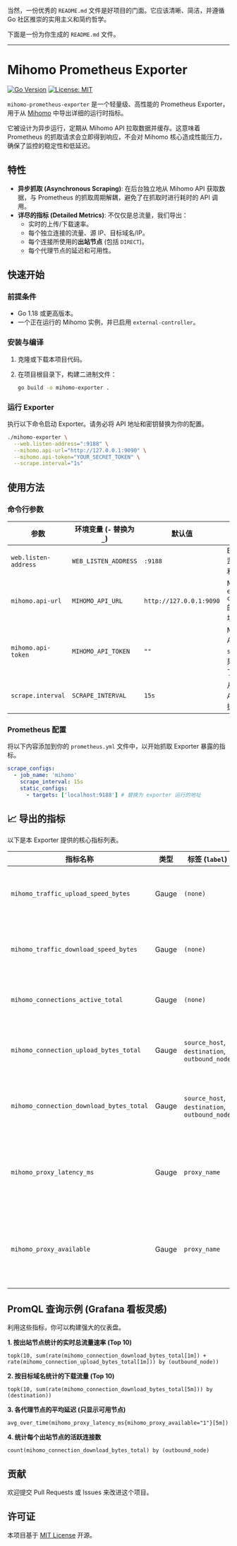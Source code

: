 当然，一份优秀的 `README.md` 文件是好项目的门面。它应该清晰、简洁，并遵循 Go 社区推崇的实用主义和简约哲学。

下面是一份为你生成的 `README.md` 文件。

---

# Mihomo Prometheus Exporter

[![Go Version](https://img.shields.io/badge/go-1.18%2B-blue.svg)](https://golang.org/)
[![License: MIT](https://img.shields.io/badge/License-MIT-yellow.svg)](https://opensource.org/licenses/MIT)

`mihomo-prometheus-exporter` 是一个轻量级、高性能的 Prometheus Exporter，用于从 [Mihomo](https://github.com/MetaCubeX/mihomo) 中导出详细的运行时指标。

它被设计为异步运行，定期从 Mihomo API 拉取数据并缓存。这意味着 Prometheus 的抓取请求会立即得到响应，不会对 Mihomo 核心造成性能压力，确保了监控的稳定性和低延迟。

## 特性
*   **异步抓取 (Asynchronous Scraping)**: 在后台独立地从 Mihomo API 获取数据，与 Prometheus 的抓取周期解耦，避免了在抓取时进行耗时的 API 调用。
*   **详尽的指标 (Detailed Metrics)**: 不仅仅是总流量，我们导出：
    *   实时的上传/下载速率。
    *   每个独立连接的流量、源 IP、目标域名/IP。
    *   每个连接所使用的**出站节点** (包括 `DIRECT`)。
    *   每个代理节点的延迟和可用性。

## 快速开始

### 前提条件

*   Go 1.18 或更高版本。
*   一个正在运行的 Mihomo 实例，并已启用 `external-controller`。

### 安装与编译

1.  克隆或下载本项目代码。
2.  在项目根目录下，构建二进制文件：

    ```bash
    go build -o mihomo-exporter .
    ```

### 运行 Exporter

执行以下命令启动 Exporter。请务必将 API 地址和密钥替换为你的配置。

```bash
./mihomo-exporter \
  --web.listen-address=":9188" \
  --mihomo.api-url="http://127.0.0.1:9090" \
  --mihomo.api-token="YOUR_SECRET_TOKEN" \
  --scrape.interval="1s"
```

## 使用方法

### 命令行参数

| 参数                 | 环境变量 (`-` 替换为 `_`) | 默认值                 | 描述                                     |
| -------------------- | --------------------------- | ---------------------- | ---------------------------------------- |
| `web.listen-address` | `WEB_LISTEN_ADDRESS`        | `:9188`                | Exporter 监听的地址和端口。              |
| `mihomo.api-url`     | `MIHOMO_API_URL`            | `http://127.0.0.1:9090` | Mihomo `external-controller` 的 API 地址。 |
| `mihomo.api-token`   | `MIHOMO_API_TOKEN`          | `""`                   | Mihomo API 的 `secret` (如果设置了)。      |
| `scrape.interval`    | `SCRAPE_INTERVAL`           | `15s`                  | 从 Mihomo API 拉取数据的频率。           |

### Prometheus 配置

将以下内容添加到你的 `prometheus.yml` 文件中，以开始抓取 Exporter 暴露的指标。

```yaml
scrape_configs:
  - job_name: 'mihomo'
    scrape_interval: 15s
    static_configs:
      - targets: ['localhost:9188'] # 替换为 exporter 运行的地址
```

## 📈 导出的指标

以下是本 Exporter 提供的核心指标列表。

| 指标名称                                  | 类型    | 标签 (`label`)                                  | 描述                                     |
| ----------------------------------------- | ------- | ----------------------------------------------- | ---------------------------------------- |
| `mihomo_traffic_upload_speed_bytes`       | Gauge   | `(none)`                                        | 当前全局上传速率 (字节/秒)。             |
| `mihomo_traffic_download_speed_bytes`     | Gauge   | `(none)`                                        | 当前全局下载速率 (字节/秒)。             |
| `mihomo_connections_active_total`         | Gauge   | `(none)`                                        | 当前活跃连接的总数。                     |
| `mihomo_connection_upload_bytes_total`    | Gauge   | `source_host`, `destination`, `outbound_node`   | 单个连接累计上传的字节数。               |
| `mihomo_connection_download_bytes_total`  | Gauge   | `source_host`, `destination`, `outbound_node`   | 单个连接累计下载的字节数。               |
| `mihomo_proxy_latency_ms`                 | Gauge   | `proxy_name`                                    | 代理节点的延迟 (毫秒)。-1 表示测试失败。 |
| `mihomo_proxy_available`                  | Gauge   | `proxy_name`                                    | 代理节点的可用性 (1=可用, 0=不可用)。    |

## PromQL 查询示例 (Grafana 看板灵感)

利用这些指标，你可以构建强大的仪表盘。

**1. 按出站节点统计的实时总流量速率 (Top 10)**
```promql
topk(10, sum(rate(mihomo_connection_download_bytes_total[1m]) + rate(mihomo_connection_upload_bytes_total[1m])) by (outbound_node))
```

**2. 按目标域名统计的下载流量 (Top 10)**
```promql
topk(10, sum(rate(mihomo_connection_download_bytes_total[5m])) by (destination))
```

**3. 各代理节点的平均延迟 (只显示可用节点)**
```promql
avg_over_time(mihomo_proxy_latency_ms{mihomo_proxy_available="1"}[5m])
```

**4. 统计每个出站节点的活跃连接数**
```promql
count(mihomo_connection_download_bytes_total) by (outbound_node)
```

## 贡献

欢迎提交 Pull Requests 或 Issues 来改进这个项目。

## 许可证

本项目基于 [MIT License](./LICENSE) 开源。